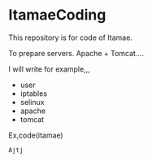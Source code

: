 # ItamaeCoding
This repository is for code of Itamae.

To prepare servers. Apache + Tomcat....


I will write for example,,,
* user
* iptables
* selinux
* apache
* tomcat


Ex,code(itamae)
~~~
Ajtj
~~~~~
